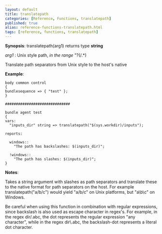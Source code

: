 ```yaml
---
layout: default
title: translatepath
categories: [Reference, Functions, translatepath]
published: true
alias: reference-functions-translatepath.html
tags: [reference, functions, translatepath]
---
```




**Synopsis**: translatepath(arg1) returns type **string**

  
 *arg1* : Unix style path, *in the range* "?(/.\*)   

Translate path separators from Unix style to the host's native

**Example**:  
   

```cf3
body common control
{
bundlesequence => { "test" };
}

##############################

bundle agent test
{
vars:
  "inputs_dir" string => translatepath("$(sys.workdir)/inputs");

reports:

  windows::
    "The path has backslashes: $(inputs_dir)";

  !windows::
    "The path has slashes: $(inputs_dir)";
}
```

**Notes**:  
   

Takes a string argument with slashes as path separators and translate
these to the native format for path separators on the host. For example
translatepath("a/b/c") would yield "a/b/c" on Unix platforms, but
"a\\b\\c" on Windows.

Be careful when using this function in combination with regular
expressions, since backslash is also used as escape character in
regex's. For example, in the regex dir/.abc, the dot represents the
regular expression "any character", while in the regex dir\\.abc, the
backslash-dot represents a literal dot character.
